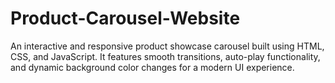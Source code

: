 # Product-Carousel-Website
An interactive and responsive product showcase carousel built using HTML, CSS, and JavaScript. It features smooth transitions, auto-play functionality, and dynamic background color changes for a modern UI experience.
